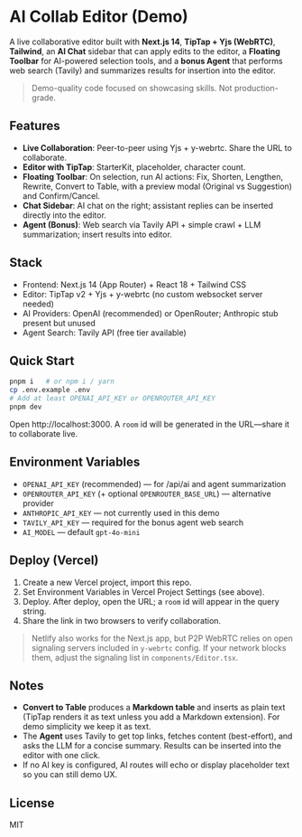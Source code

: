 # AI Collab Editor (Demo)

A live collaborative editor built with **Next.js 14**, **TipTap + Yjs (WebRTC)**, **Tailwind**, an **AI Chat** sidebar that can apply edits to the editor, a **Floating Toolbar** for AI-powered selection tools, and a **bonus Agent** that performs web search (Tavily) and summarizes results for insertion into the editor.

> Demo-quality code focused on showcasing skills. Not production-grade.

## Features

- **Live Collaboration**: Peer-to-peer using Yjs + y-webrtc. Share the URL to collaborate.
- **Editor with TipTap**: StarterKit, placeholder, character count.
- **Floating Toolbar**: On selection, run AI actions: Fix, Shorten, Lengthen, Rewrite, Convert to Table, with a preview modal (Original vs Suggestion) and Confirm/Cancel.
- **Chat Sidebar**: AI chat on the right; assistant replies can be inserted directly into the editor.
- **Agent (Bonus)**: Web search via Tavily API + simple crawl + LLM summarization; insert results into editor.

## Stack

- Frontend: Next.js 14 (App Router) + React 18 + Tailwind CSS
- Editor: TipTap v2 + Yjs + y-webrtc (no custom websocket server needed)
- AI Providers: OpenAI (recommended) or OpenRouter; Anthropic stub present but unused
- Agent Search: Tavily API (free tier available)

## Quick Start

```bash
pnpm i   # or npm i / yarn
cp .env.example .env
# Add at least OPENAI_API_KEY or OPENROUTER_API_KEY
pnpm dev
```

Open http://localhost:3000. A `room` id will be generated in the URL—share it to collaborate live.

## Environment Variables

- `OPENAI_API_KEY` (recommended) — for /api/ai and agent summarization
- `OPENROUTER_API_KEY` (+ optional `OPENROUTER_BASE_URL`) — alternative provider
- `ANTHROPIC_API_KEY` — not currently used in this demo
- `TAVILY_API_KEY` — required for the bonus agent web search
- `AI_MODEL` — default `gpt-4o-mini`

## Deploy (Vercel)

1. Create a new Vercel project, import this repo.
2. Set Environment Variables in Vercel Project Settings (see above).
3. Deploy. After deploy, open the URL; a `room` id will appear in the query string.
4. Share the link in two browsers to verify collaboration.

> Netlify also works for the Next.js app, but P2P WebRTC relies on open signaling servers included in `y-webrtc` config. If your network blocks them, adjust the signaling list in `components/Editor.tsx`.

## Notes

- **Convert to Table** produces a **Markdown table** and inserts as plain text (TipTap renders it as text unless you add a Markdown extension). For demo simplicity we keep it as text.
- The **Agent** uses Tavily to get top links, fetches content (best-effort), and asks the LLM for a concise summary. Results can be inserted into the editor with one click.
- If no AI key is configured, AI routes will echo or display placeholder text so you can still demo UX.

## License

MIT
